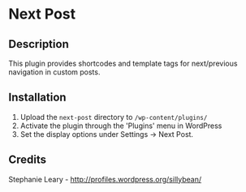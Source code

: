 Next Post
========

Description
-------------

This plugin provides shortcodes and template tags for next/previous navigation in custom posts.

Installation
-------------

1. Upload the `next-post` directory to `/wp-content/plugins/` 
1. Activate the plugin through the 'Plugins' menu in WordPress
1. Set the display options under Settings &rarr; Next Post.

Credits
-------------

Stephanie Leary - http://profiles.wordpress.org/sillybean/
